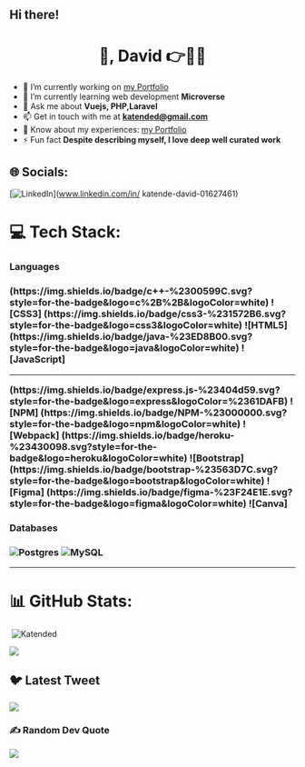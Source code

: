 ## Hi there!

<h1 align="center">👋, David 👉👨‍🏫</h1>

- 🔭 I’m currently working on [my Portfolio]([https://github.com/Katended])
- 🌱 I’m currently learning web development **Microverse**
- 💬 Ask me about **Vuejs, PHP,Laravel**
- 📫 Get in touch with me at **katended@gmail.com**
- 📄 Know about my experiences: [my Portfolio]([https://github.com/Katended])
- ⚡ Fun fact **Despite describing myself, I love deep well curated work**

## 🌐 Socials:
[![LinkedIn](https://img.shields.io/badge/LinkedIn-%230077B5.svg?logo=linkedin&logoColor=white)](www.linkedin.com/in/
katende-david-01627461) 

# 💻 Tech Stack:
<h3>Languages<h3>
(https://img.shields.io/badge/c++-%2300599C.svg?style=for-the-badge&logo=c%2B%2B&logoColor=white) ![CSS3]
(https://img.shields.io/badge/css3-%231572B6.svg?style=for-the-badge&logo=css3&logoColor=white) ![HTML5] 
(https://img.shields.io/badge/java-%23ED8B00.svg?style=for-the-badge&logo=java&logoColor=white) ![JavaScript]
<hr>
(https://img.shields.io/badge/express.js-%23404d59.svg?style=for-the-badge&logo=express&logoColor=%2361DAFB) ![NPM]  
(https://img.shields.io/badge/NPM-%23000000.svg?style=for-the-badge&logo=npm&logoColor=white) ![Webpack]
(https://img.shields.io/badge/heroku-%23430098.svg?style=for-the-badge&logo=heroku&logoColor=white) ![Bootstrap]
(https://img.shields.io/badge/bootstrap-%23563D7C.svg?style=for-the-badge&logo=bootstrap&logoColor=white) ![Figma]
(https://img.shields.io/badge/figma-%23F24E1E.svg?style=for-the-badge&logo=figma&logoColor=white) ![Canva]

  
 <h3>Databases<h3>

![Postgres](https://img.shields.io/badge/postgres-%23316192.svg?style=for-the-badge&logo=postgresql&logoColor=white) ![MySQL](https://img.shields.io/badge/mysql-%2300f.svg?style=for-the-badge&logo=mysql&logoColor=white) 
<hr>
   
# 📊 GitHub Stats:

<p>&nbsp;<img align="center" src="https://github-readme-stats.vercel.app/api?username=Katended&show_icons=true&locale=en&theme=dark" alt="Katended" /></p>
   
![](https://github-readme-streak-stats.herokuapp.com/?user=Katended&theme=dark&hide_border=false)<br/>

   
   ## 🐦 Latest Tweet
[![](https://gtce.itsvg.in/api?username=Katended)](https://github.com/VishwaGauravIn/github-twitter-card-embed)

### ✍️ Random Dev Quote
![](https://quotes-github-readme.vercel.app/api?type=horizontal&theme=radical)
   
<!--
**Katended/Katended** is a ✨ _special_ ✨ repository because its `README.md` (this file) appears on your GitHub profile.

Here are some ideas to get you started:

- 🔭 I’m currently working on ...
- 🌱 I’m currently learning ...
- 👯 I’m looking to collaborate on ...
- 🤔 I’m looking for help with ...
- 💬 Ask me about ...
- 📫 How to reach me: ...
- 😄 Pronouns: ...
- ⚡ Fun fact: ...
-->

